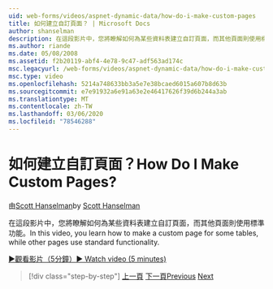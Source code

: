 ```yaml
---
uid: web-forms/videos/aspnet-dynamic-data/how-do-i-make-custom-pages
title: 如何建立自訂頁面？ | Microsoft Docs
author: shanselman
description: 在這段影片中，您將瞭解如何為某些資料表建立自訂頁面，而其他頁面則使用標準功能。
ms.author: riande
ms.date: 05/08/2008
ms.assetid: f2b20119-abf4-4e78-9c47-adf563ad174c
msc.legacyurl: /web-forms/videos/aspnet-dynamic-data/how-do-i-make-custom-pages
msc.type: video
ms.openlocfilehash: 5214a748633bb3a5e7e38bcaed6015a607b8d63b
ms.sourcegitcommit: e7e91932a6e91a63e2e46417626f39d6b244a3ab
ms.translationtype: MT
ms.contentlocale: zh-TW
ms.lasthandoff: 03/06/2020
ms.locfileid: "78546288"
---
```

# <a name="how-do-i-make-custom-pages"></a><span data-ttu-id="0764a-104">如何建立自訂頁面？</span><span class="sxs-lookup"><span data-stu-id="0764a-104">How Do I Make Custom Pages?</span></span>

<span data-ttu-id="0764a-105">由[Scott Hanselman](https://github.com/shanselman)</span><span class="sxs-lookup"><span data-stu-id="0764a-105">by [Scott Hanselman](https://github.com/shanselman)</span></span>

<span data-ttu-id="0764a-106">在這段影片中，您將瞭解如何為某些資料表建立自訂頁面，而其他頁面則使用標準功能。</span><span class="sxs-lookup"><span data-stu-id="0764a-106">In this video, you learn how to make a custom page for some tables, while other pages use standard functionality.</span></span>

[<span data-ttu-id="0764a-107">&#9654;觀看影片（5分鐘）</span><span class="sxs-lookup"><span data-stu-id="0764a-107">&#9654; Watch video (5 minutes)</span></span>](https://channel9.msdn.com/Blogs/ASP-NET-Site-Videos/how-do-i-make-custom-pages)

> [!div class="step-by-step"]
> <span data-ttu-id="0764a-108">[上一頁](how-do-i-handle-business-logic-exceptions.md)
> [下一頁](how-do-i-display-unknown-datatypes.md)</span><span class="sxs-lookup"><span data-stu-id="0764a-108">[Previous](how-do-i-handle-business-logic-exceptions.md)
[Next](how-do-i-display-unknown-datatypes.md)</span></span>
